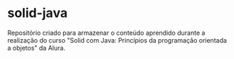 # solid-java
Repositório criado para armazenar o conteúdo aprendido durante a realização do curso "Solid com Java: Princípios da programação orientada a objetos" da Alura. 
